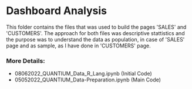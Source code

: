 # Dashboard Analysis

This folder contains the files that was used to build the pages 'SALES' and 'CUSTOMERS'. The approach for both files was descriptive stattistics and the purpose
was to understand the data as population, in case of 'SALES' page and as sample, as I have done in 'CUSTOMERS' page.

### More Details:
- 08062022_QUANTIUM_Data_R_Lang.ipynb (Initial Code)
- 05052022_QUANTIUM_Data-Preparation.ipynb (Main Code)
 

